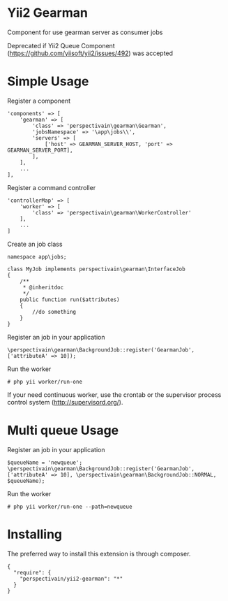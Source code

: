 Yii2 Gearman
=======
Component for use gearman server as consumer jobs

Deprecated if Yii2 Queue Component (https://github.com/yiisoft/yii2/issues/492) was accepted

Simple Usage
=======

Register a component

```
'components' => [
    'gearman' => [
        'class' => 'perspectivain\gearman\Gearman',
        'jobsNamespace' => '\app\jobs\\',
        'servers' => [
            ['host' => GEARMAN_SERVER_HOST, 'port' => GEARMAN_SERVER_PORT],
        ],
    ],
    ...
],
```

Register a command controller

```
'controllerMap' => [
    'worker' => [
        'class' => 'perspectivain\gearman\WorkerController'
    ],
    ...
]
```

Create an job class

```
namespace app\jobs;

class MyJob implements perspectivain\gearman\InterfaceJob
{
    /**
     * @inheritdoc
     */
    public function run($attributes)
    {
        //do something
    }
}
```


Register an job in your application

```
\perspectivain\gearman\BackgroundJob::register('GearmanJob', ['attributeA' => 10]);
```

Run the worker

```
# php yii worker/run-one
```

If your need continuous worker, use the crontab or the supervisor process control system (http://supervisord.org/).


Multi queue Usage
=======

Register an job in your application

```
$queueName = 'newqueue';
\perspectivain\gearman\BackgroundJob::register('GearmanJob', ['attributeA' => 10], \perspectivain\gearman\BackgroundJob::NORMAL, $queueName);
```

Run the worker

```
# php yii worker/run-one --path=newqueue
```


Installing
======
The preferred way to install this extension is through composer.

```
{
  "require": {
    "perspectivain/yii2-gearman": "*"
  }
}
```

